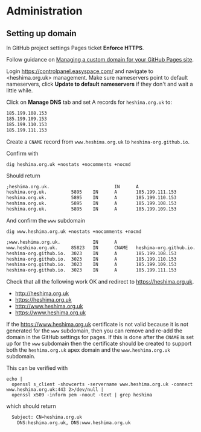 # Administration

## Setting up domain

In GitHub project settings Pages ticket **Enforce HTTPS**.

Follow guidance on [Managing a custom domain for your GitHub Pages
site](https://docs.github.com/en/pages/configuring-a-custom-domain-for-your-github-pages-site/managing-a-custom-domain-for-your-github-pages-site#setting-up-a-subdomain).

Login <https://controlpanel.easyspace.com/> and navigate to <heshima.org.uk>
management. Make sure nameservers point to default nameservers, click **Update
to default nameservers** if they don't and wait a little while.

Click on **Manage DNS** tab and set A records for `heshima.org.uk` to:

```txt
185.199.108.153
185.199.109.153
185.199.110.153
185.199.111.153
```

Create a `CNAME` record from `www.heshima.org.uk` to `heshima-org.github.io`.

Confirm with

    dig heshima.org.uk +nostats +nocomments +nocmd

Should return

```txt
;heshima.org.uk.                        IN      A
heshima.org.uk.         5895    IN      A       185.199.111.153
heshima.org.uk.         5895    IN      A       185.199.110.153
heshima.org.uk.         5895    IN      A       185.199.108.153
heshima.org.uk.         5895    IN      A       185.199.109.153
```

And confirm the `www` subdomain

    dig www.heshima.org.uk +nostats +nocomments +nocmd

```txt
;www.heshima.org.uk.            IN      A
www.heshima.org.uk.     85823   IN      CNAME   heshima-org.github.io.
heshima-org.github.io.  3023    IN      A       185.199.108.153
heshima-org.github.io.  3023    IN      A       185.199.110.153
heshima-org.github.io.  3023    IN      A       185.199.109.153
heshima-org.github.io.  3023    IN      A       185.199.111.153
```

Check that all the following work OK and redirect to <https://heshima.org.uk>.

- <http://heshima.org.uk>
- <https://heshima.org.uk>
- <http://www.heshima.org.uk>
- <https://www.heshima.org.uk>

If the <https://www.heshima.org.uk> certificate is not valid because it is not
generated for the `www` subdomain, then you can remove and re-add the domain in
the GitHub settings for pages. If this is done after the `CNAME` is set up for the
`www` subdomain then the certificate should be created to support both the
`heshima.org.uk` apex domain and the `www.heshima.org.uk` subdomain.

This can be verified with

    echo |
      openssl s_client -showcerts -servername www.heshima.org.uk -connect www.heshima.org.uk:443 2>/dev/null |
      openssl x509 -inform pem -noout -text | grep heshima

which should return

```txt
  Subject: CN=heshima.org.uk
    DNS:heshima.org.uk, DNS:www.heshima.org.uk
```
